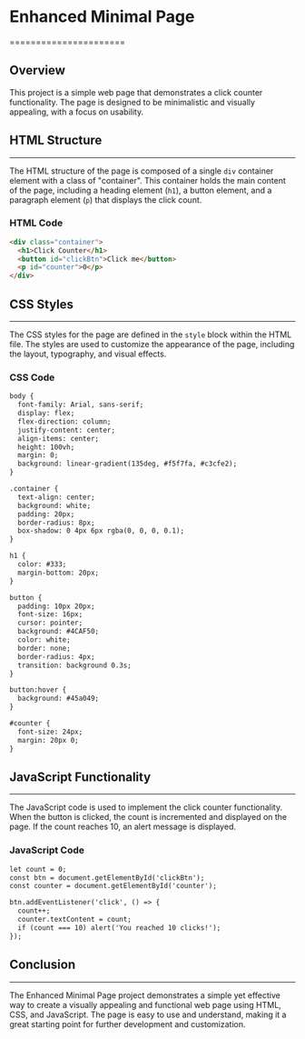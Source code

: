 # Enhanced Minimal Page
======================

## Overview
This project is a simple web page that demonstrates a click counter functionality. The page is designed to be minimalistic and visually appealing, with a focus on usability.

## HTML Structure
---------------

The HTML structure of the page is composed of a single `div` container element with a class of "container". This container holds the main content of the page, including a heading element (`h1`), a button element, and a paragraph element (`p`) that displays the click count.

### HTML Code
```markdown
<div class="container">
  <h1>Click Counter</h1>
  <button id="clickBtn">Click me</button>
  <p id="counter">0</p>
</div>
```

## CSS Styles
-------------

The CSS styles for the page are defined in the `style` block within the HTML file. The styles are used to customize the appearance of the page, including the layout, typography, and visual effects.

### CSS Code
```markdown
body {
  font-family: Arial, sans-serif;
  display: flex;
  flex-direction: column;
  justify-content: center;
  align-items: center;
  height: 100vh;
  margin: 0;
  background: linear-gradient(135deg, #f5f7fa, #c3cfe2);
}

.container {
  text-align: center;
  background: white;
  padding: 20px;
  border-radius: 8px;
  box-shadow: 0 4px 6px rgba(0, 0, 0, 0.1);
}

h1 {
  color: #333;
  margin-bottom: 20px;
}

button {
  padding: 10px 20px;
  font-size: 16px;
  cursor: pointer;
  background: #4CAF50;
  color: white;
  border: none;
  border-radius: 4px;
  transition: background 0.3s;
}

button:hover {
  background: #45a049;
}

#counter {
  font-size: 24px;
  margin: 20px 0;
}
```

## JavaScript Functionality
-------------------------

The JavaScript code is used to implement the click counter functionality. When the button is clicked, the count is incremented and displayed on the page. If the count reaches 10, an alert message is displayed.

### JavaScript Code
```markdown
let count = 0;
const btn = document.getElementById('clickBtn');
const counter = document.getElementById('counter');

btn.addEventListener('click', () => {
  count++;
  counter.textContent = count;
  if (count === 10) alert('You reached 10 clicks!');
});
```

## Conclusion
----------

The Enhanced Minimal Page project demonstrates a simple yet effective way to create a visually appealing and functional web page using HTML, CSS, and JavaScript. The page is easy to use and understand, making it a great starting point for further development and customization.